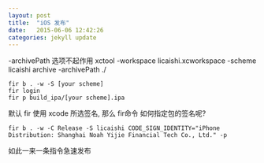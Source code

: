 ```yaml
---
layout: post
title:  "iOS 发布"
date:   2015-06-06 12:42:26
categories: jekyll update
---
```


-archivePath 选项不起作用
	xctool -workspace licaishi.xcworkspace -scheme licaishi archive -archivePath ./

	fir b . -w -S [your scheme]
	fir login
	fir p build_ipa/[your scheme].ipa

默认 fir 使用 xcode 所选签名, 那么 fir命令 如何指定包的签名呢?

	fir b . -w -C Release -S licaishi CODE_SIGN_IDENTITY="iPhone Distribution: Shanghai Noah Yijie Financial Tech Co., Ltd." -p
	
如此一来一条指令急速发布

[jekyll]:      http://jekyllrb.com
[jekyll-gh]:   https://github.com/jekyll/jekyll
[jekyll-help]: https://github.com/jekyll/jekyll-help
